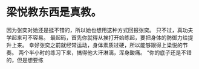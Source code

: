 # 梁悦教东西是真教。
因为张奕对她还是挺不错的，所以她也想用这种方式回报张奕。
只不过，真功夫学起来可不容易。
最起码，首先你就得从挨打开始练起，要把身体的防御力给提升上来。
幸好张奕之前就经常运动，身体素质过硬，所以能够跟得上梁悦的节奏。
两个半小时的练习下来，搞得他大汗淋漓，浑身酸痛。
“你的底子还是不错的，但是想要练

